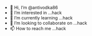 - 👋 Hi, I’m @antivodka86
- 👀 I’m interested in ...hack
- 🌱 I’m currently learning ...hack
- 💞️ I’m looking to collaborate on ...hack
- 📫 How to reach me ...hack

<!---
antivodka86/antivodka86 is a ✨ special ✨ repository because its `README.md` (this file) appears on your GitHub profile.
You can click the Preview link to take a look at your changes.
--->
